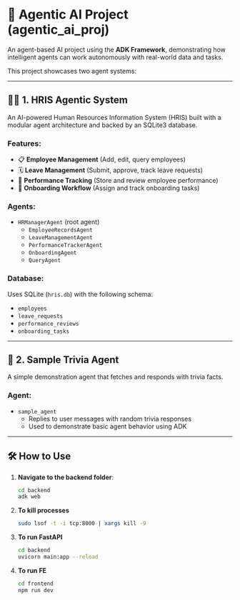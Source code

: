 # 🤖 Agentic AI Project (agentic_ai_proj)

An agent-based AI project using the **ADK Framework**, demonstrating how intelligent agents can work autonomously with real-world data and tasks.

This project showcases two agent systems:

---

## 🧑‍💼 1. HRIS Agentic System

An AI-powered Human Resources Information System (HRIS) built with a modular agent architecture and backed by an SQLite3 database.

### Features:
- 📋 **Employee Management** (Add, edit, query employees)
- 🗓️ **Leave Management** (Submit, approve, track leave requests)
- 💬 **Performance Tracking** (Store and review employee performance)
- 🚀 **Onboarding Workflow** (Assign and track onboarding tasks)

### Agents:
- `HRManagerAgent` (root agent)
  - `EmployeeRecordsAgent`
  - `LeaveManagementAgent`
  - `PerformanceTrackerAgent`
  - `OnboardingAgent`
  - `QueryAgent`

### Database:
Uses SQLite (`hris.db`) with the following schema:
- `employees`
- `leave_requests`
- `performance_reviews`
- `onboarding_tasks`

---

## 🎲 2. Sample Trivia Agent

A simple demonstration agent that fetches and responds with trivia facts.

### Agent:
- `sample_agent`
  - Replies to user messages with random trivia responses
  - Used to demonstrate basic agent behavior using ADK

---

## 🛠 How to Use

1. **Navigate to the backend folder**:
   ```bash
   cd backend
   adk web

2. **To kill processes**
    ```bash
    sudo lsof -t -i tcp:8000 | xargs kill -9

3. **To run FastAPI**
    ```bash
    cd backend
    uvicorn main:app --reload

4. **To run FE**
    ```bash
    cd frontend
    npm run dev